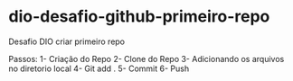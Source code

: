 # dio-desafio-github-primeiro-repo
Desafio DIO criar primeiro repo


Passos:
1- Criação do Repo
2- Clone do Repo
3- Adicionando os arquivos no diretorio local
4- Git add .
5- Commit
6- Push 
